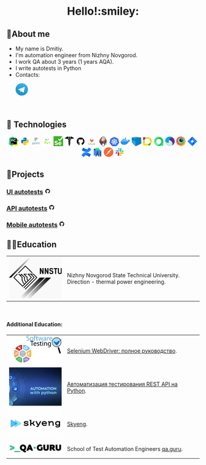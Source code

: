 <div align="center">
   <h1>
      Hello!:smiley:
   </h1>
</div>

<!--About me-->

## :information_desk_person:About me

- My name is Dmitiy.
- I'm automation engineer from Nizhny Novgorod.
- I work QA about 3 years (1 years AQA).
- I write autotests in Python
- Contacts:

<p>
  &#8287;&#8287;&#8287;&#8287;&#8287;
  <a href="https://t.me/DmitryL00"><img width="32px" alt="Telegram" title="Telegram" src="images/social_networks/tg.png"/></a>
  &#8287;
</p>


<!--Stack and tools-->

&#8287;&#8287;&#8287;&#8287;&#8287;

## :briefcase: Technologies

<p  align="center">
  <code><img width="5%" title="Pycharm" src="images/logo_stacks/pycharm.png"></code>
  <code><img width="5%" title="Python" src="images/logo_stacks/python.png"></code>
  <code><img width="5%" title="Pytest" src="images/logo_stacks/pytest.png"></code>
  <code><img width="5%" title="Selene" src="images/logo_stacks/selene.png"></code>
  <code><img width="5%" title="Selenium" src="images/logo_stacks/selenium.png"></code>
  <code><img width="5%" title="Requests" src="images/logo_stacks/requests.png"></code>
  <code><img width="5%" title="GitHub" src="images/logo_stacks/github.png"></code>
  <code><img width="5%" title="GitLab" src="images/logo_stacks/git_lab.png"></code>
  <code><img width="5%" title="Jenkins" src="images/logo_stacks/jenkins.png"></code>
  <code><img width="5%" title="Kubernetes" src="images/logo_stacks/kuber.png"></code>
  <code><img width="5%" title="Docker" src="images/logo_stacks/docker.png"></code>
  <code><img width="5%" title="Selenoid" src="images/logo_stacks/selenoid.png"></code>
  <code><img width="5%" title="Allure Report" src="images/logo_stacks/allure_report.png"></code>
  <code><img width="5%" title="Allure TestOps" src="images/logo_stacks/allure_testops.png"></code>
  <code><img width="5%" title="Appium" src="images/logo_stacks/appium.png"></code>
  <code><img width="5%" title="Browserstack" src="images/logo_stacks/browserstack.png"></code>
  <code><img width="5%" title="Jira" src="images/logo_stacks/jira.png"></code>
  <code><img width="5%" title="Confluence" src="images/logo_stacks/confluence.png"></code>
  <code><img width="5%" title="Android Studio" src="images/logo_stacks/android_studio.png"></code>
  <code><img width="5%" title="Postman" src="images/logo_stacks/postman.png"></code>
  <code><img width="5%" title="Slack" src="images/logo_stacks/slack.png"></code>
</p>


<!--Projects-->

## :floppy_disk:Projects

### [UI autotests](https://github.com/dmitri91/qa_guru_demo_webshop) <img width="3%" title="GitHub" src="images/logo_stacks/github.png">

### [API autotests](https://github.com/dmitri91/qa_guru_demo_webshop) <img width="3%" title="GitHub" src="images/logo_stacks/github.png">

### [Mobile autotests](https://github.com/dmitri91/mobile-diplom-wiki) <img width="3%" title="GitHub" src="images/logo_stacks/github.png">

<!--Education-->

## :man_student:Education

<table width="100%" border='0'>
   <tr>
    <td width="30%" valign="bottom"><img src="images/social_networks/univer_logo.jpg"></td><td valign="middle">Nizhny Novgorod State Technical University. Direction - thermal power engineering.</td></tr>
  </table>
  </br>

#### Additional Education:

<table width="100%" border='0'>
   <tr><td width="20%" valign="bottom"><img src="images/social_networks/soft.png"></td><td valign="middle"> <a target="_blank" href="https://www.software-testing.ru/edu/3-online/242-selenium-webdriver/">Selenium WebDriver: полное руководство</a>.</td></tr>

   <tr><td width="30%" valign="bottom"><img src="images/social_networks/API.jpg"></td><td valign="middle"> <a target="_blank" href="https://www.learnqa.ru/python_api">Автоматизация тестирования REST API на Python</a>.</td></tr>
   </tr>

   <tr><td width="30%" valign="bottom"><img src="images/social_networks/skaing.png"></td><td valign="middle"> <a target="_blank" href="https://skyeng.ru/">Skyeng</a>.</td></tr>

   <tr><td width="30%" valign="bottom"><img src="images/social_networks/qa_guru.png"></td><td valign="middle">School of Test Automation Engineers <a target="_blank" href="https://qa.guru">qa.guru</a>.</td></tr>
   </tr>
  </table>
